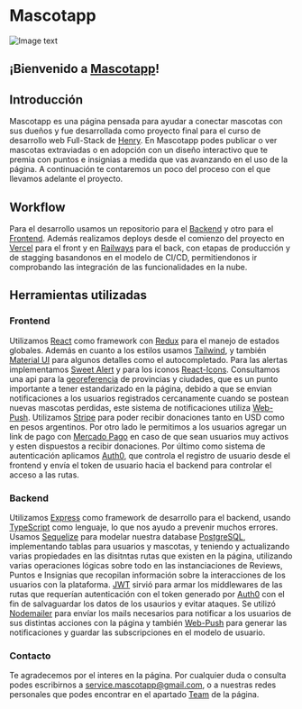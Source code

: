 # Mascotapp
![Image text](https://res.cloudinary.com/dfbxjt69z/image/upload/v1663276317/mascotapps/perrito_apwyz0.png)
## ¡Bienvenido a [Mascotapp](https://mascotapps.vercel.app/)!

## Introducción
Mascotapp es una página pensada para ayudar a conectar mascotas con sus dueños y fue desarrollada como proyecto final para el curso de desarrollo web Full-Stack de [Henry](https://www.soyhenry.com/). En Mascotapp podes publicar o ver mascotas extraviadas o en adopción con un diseño interactivo que te premia con puntos e insignias a medida que vas avanzando en el uso de la página. A continuación te contaremos un poco del proceso con el que llevamos adelante el proyecto.

## Workflow
Para el desarrollo usamos un repositorio para el [Backend](https://github.com/laureanomarenco/mascotapps-back) y otro para el [Frontend](https://github.com/laureanomarenco/mascotapps-front).
Además realizamos deploys desde el comienzo del proyecto en [Vercel](https://vercel.com/) para el front y en [Railways](https://railway.app/) para el back, con etapas de producción y de stagging basandonos en el modelo de CI/CD, permitiendonos ir comprobando las integración de las funcionalidades en la nube.

## Herramientas utilizadas
### Frontend
Utilizamos [React](https://reactjs.org/) como framework con [Redux](https://es.redux.js.org/) para el manejo de estados globales. Además en cuanto a los estilos usamos [Tailwind](https://tailwindcss.com/), y también [Material UI](https://mui.com/) para algunos detalles como el autocompletado. Para las alertas implementamos [Sweet Alert](https://sweetalert.js.org/) y para los iconos [React-Icons](https://react-icons.github.io/react-icons/).
Consultamos una api para la [georeferencia](https://datosgobar.github.io/georef-ar-api/) de provincias y ciudades, que es un punto importante a tener estandarizado en la página, debido a que se envian notificaciones a los usuarios registrados cercanamente cuando se postean nuevas mascotas perdidas, este sistema de notificaciones utiliza [Web-Push](https://www.npmjs.com/package/web-push).
Utilizamos [Stripe](https://stripe.com/es-419-us) para poder recibir donaciones tanto en USD como en pesos argentinos. Por otro lado le permitimos a los usuarios agregar un link de pago con [Mercado Pago](https://www.mercadopago.com.ar/) en caso de que sean usuarios muy activos y esten dispuestos a recibir donaciones.
Por último como sistema de autenticación aplicamos [Auth0](https://auth0.com/), que controla el registro de usuario desde el frontend y envía el token de usuario hacia el backend para controlar el acceso a las rutas.

### Backend
Utilizamos [Express](https://expressjs.com/es/) como framework de desarrollo para el backend, usando [TypeScript](https://www.typescriptlang.org/) como lenguaje, lo que nos ayudo a prevenir muchos errores. Usamos [Sequelize](https://sequelize.org/) para modelar nuestra database [PostgreSQL](https://www.postgresql.org/), implementando tablas para usuarios y mascotas, y teniendo y actualizando varias propiedades en las disitntas rutas que existen en la página, utilizando varias operaciones lógicas sobre todo en las instanciaciones de Reviews, Puntos e Insignias que recopilan información sobre la interacciones de los usuarios con la plataforma. [JWT](https://jwt.io/) sirvió para armar los middlewares de las rutas que requerían autenticación con el token generado por [Auth0](https://auth0.com/) con el fin de salvaguardar los datos de los usaurios y evitar ataques.
Se utilizó [Nodemailer](https://nodemailer.com/) para envíar los mails necesarios para notificar a los usuarios de sus distintas acciones con la página y también [Web-Push](https://www.npmjs.com/package/web-push) para generar las notificaciones y guardar las subscripciones en el modelo de usuario.

### Contacto
Te agradecemos por el interes en la página. Por cualquier duda o consulta podes escribirnos a service.mascotapp@gmail.com, o a nuestras redes personales que podes encontrar en el apartado [Team](https://mascotapp.vercel.app/team) de la página.
